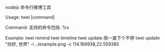 
nodejs 命令行微博工具
  
Usage: twei [command]
  
Command:
  支持的命令包括: 
  %s

Example:
  twei remind
  twei timeline
  twei update 雨一直下个不停
  twei update "你好, 世界" -i ../example.png -c 114.169938,22.559385
